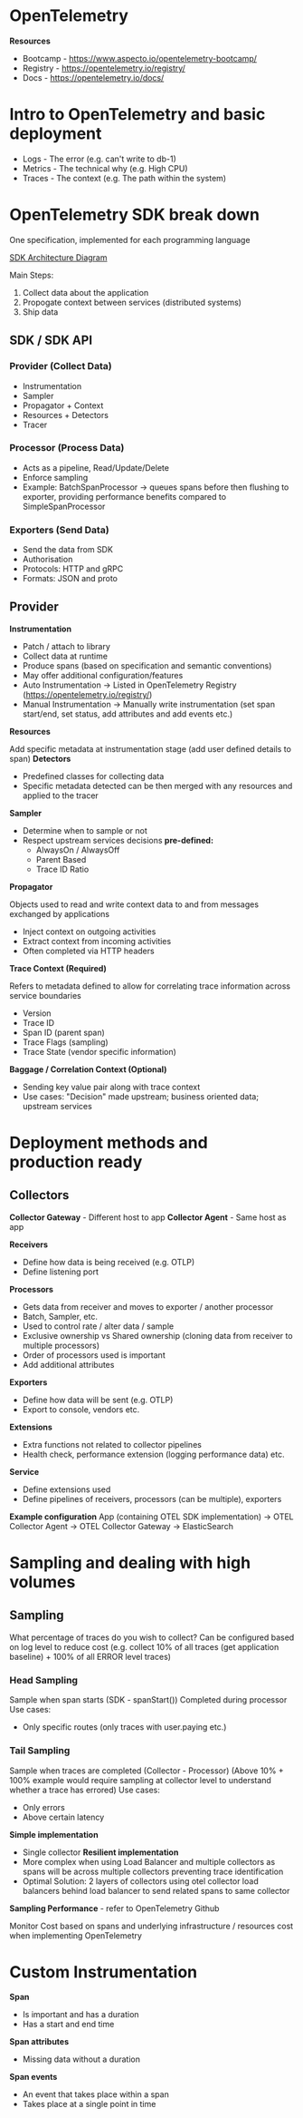 # OpenTelemetry

**Resources**
- Bootcamp - https://www.aspecto.io/opentelemetry-bootcamp/
- Registry - https://opentelemetry.io/registry/
- Docs - https://opentelemetry.io/docs/

# Intro to OpenTelemetry and basic deployment

- Logs - The error (e.g. can't write to db-1)
- Metrics - The technical why (e.g. High CPU)
- Traces - The context (e.g. The path within the system)

# OpenTelemetry SDK break down

One specification, implemented for each programming language

[SDK Architecture Diagram](images/sdk_architecture.png)

Main Steps:
1. Collect data about the application
2. Propogate context between services (distributed systems)
3. Ship data

## SDK / SDK API

### Provider (Collect Data)
- Instrumentation 
- Sampler
- Propagator + Context
- Resources + Detectors
- Tracer

### Processor (Process Data)
- Acts as a pipeline, Read/Update/Delete
- Enforce sampling
- Example: BatchSpanProcessor -> queues spans before then flushing to exporter, providing performance benefits compared to SimpleSpanProcessor

### Exporters (Send Data)
- Send the data from SDK
- Authorisation
- Protocols: HTTP and gRPC
- Formats: JSON and proto

## Provider

**Instrumentation**
- Patch / attach to library
- Collect data at runtime 
- Produce spans (based on specification and semantic conventions)
- May offer additional configuration/features
- Auto Instrumentation -> Listed in OpenTelemetry Registry (https://opentelemetry.io/registry/)
- Manual Instrumentation -> Manually write instrumentation (set span start/end, set status, add attributes and add events etc.)

**Resources**

Add specific metadata at instrumentation stage (add user defined details to span)
**Detectors**
- Predefined classes for collecting data
- Specific metadata detected can be then merged with any resources and applied to the tracer

**Sampler** 
- Determine when to sample or not
- Respect upstream services decisions 
    **pre-defined:**
    - AlwaysOn / AlwaysOff
    - Parent Based
    - Trace ID Ratio

**Propagator** 

Objects used to read and write context data to and from messages exchanged by applications
- Inject context on outgoing activities
- Extract context from incoming activities
- Often completed via HTTP headers

**Trace Context (Required)**

Refers to metadata defined to allow for correlating trace information across service boundaries
- Version
- Trace ID
- Span ID (parent span)
- Trace Flags (sampling)
- Trace State (vendor specific information)

**Baggage / Correlation Context (Optional)**
- Sending key value pair along with trace context
- Use cases: "Decision" made upstream; business oriented data; upstream services

# Deployment methods and production ready

## Collectors 

**Collector Gateway** - Different host to app
**Collector Agent** - Same host as app

**Receivers**
- Define how data is being received (e.g. OTLP)
- Define listening port

**Processors**
- Gets data from receiver and moves to exporter / another processor
- Batch, Sampler, etc.
- Used to control rate / alter data / sample
- Exclusive ownership vs Shared ownership (cloning data from receiver to multiple processors)
- Order of processors used is important
- Add additional attributes

**Exporters**
- Define how data will be sent (e.g. OTLP)
- Export to console, vendors etc.

**Extensions**
- Extra functions not related to collector pipelines
- Health check, performance extension (logging performance data) etc.

**Service**
- Define extensions used
- Define pipelines of receivers, processors (can be multiple), exporters

**Example configuration**
App (containing OTEL SDK implementation) -> OTEL Collector Agent -> OTEL Collector Gateway -> ElasticSearch

# Sampling and dealing with high volumes

## Sampling

What percentage of traces do you wish to collect?
Can be configured based on log level to reduce cost (e.g. collect 10% of all traces (get application baseline) + 100% of all ERROR level traces)

### Head Sampling
Sample when span starts (SDK - spanStart())
Completed during processor
Use cases:
- Only specific routes (only traces with user.paying etc.)

### Tail Sampling
Sample when traces are completed (Collector - Processor)
(Above 10% + 100% example would require sampling at collector level to understand whether a trace has errored)
Use cases:
- Only errors
- Above certain latency

**Simple implementation**
- Single collector
**Resilient implementation**
- More complex when using Load Balancer and multiple collectors as spans will be across multiple collectors preventing trace identification
- Optimal Solution: 2 layers of collectors using otel collector load balancers behind load balancer to send related spans to same collector

**Sampling Performance** - refer to OpenTelemetry Github

Monitor Cost based on spans and underlying infrastructure / resources cost when implementing OpenTelemetry

# Custom Instrumentation

**Span**
- Is important and has a duration
- Has a start and end time

**Span attributes**
- Missing data without a duration

**Span events**
- An event that takes place within a span
- Takes place at a single point in time

